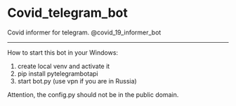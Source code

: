 # Covid_telegram_bot

Covid informer for telegram.
@covid_19_informer_bot
____________________________

How to start this bot in your Windows:

1) create local venv and activate it
2) pip install pytelegrambotapi
3) start bot.py (use vpn if you are in Russia)

Attention, the config.py should not be in the public domain.
